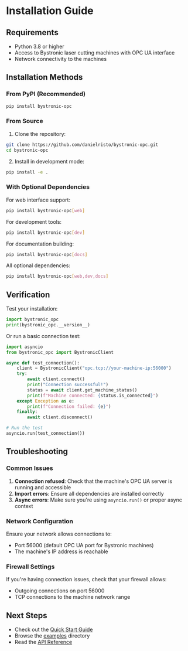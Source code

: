 # Installation Guide

## Requirements

- Python 3.8 or higher
- Access to Bystronic laser cutting machines with OPC UA interface
- Network connectivity to the machines

## Installation Methods

### From PyPI (Recommended)

```bash
pip install bystronic-opc
```

### From Source

1. Clone the repository:
```bash
git clone https://github.com/danielristo/bystronic-opc.git
cd bystronic-opc
```

2. Install in development mode:
```bash
pip install -e .
```

### With Optional Dependencies

For web interface support:
```bash
pip install bystronic-opc[web]
```

For development tools:
```bash
pip install bystronic-opc[dev]
```

For documentation building:
```bash
pip install bystronic-opc[docs]
```

All optional dependencies:
```bash
pip install bystronic-opc[web,dev,docs]
```

## Verification

Test your installation:

```python
import bystronic_opc
print(bystronic_opc.__version__)
```

Or run a basic connection test:

```python
import asyncio
from bystronic_opc import BystronicClient

async def test_connection():
    client = BystronicClient("opc.tcp://your-machine-ip:56000")
    try:
        await client.connect()
        print("Connection successful!")
        status = await client.get_machine_status()
        print(f"Machine connected: {status.is_connected}")
    except Exception as e:
        print(f"Connection failed: {e}")
    finally:
        await client.disconnect()

# Run the test
asyncio.run(test_connection())
```

## Troubleshooting

### Common Issues

1. **Connection refused**: Check that the machine's OPC UA server is running and accessible
2. **Import errors**: Ensure all dependencies are installed correctly
3. **Async errors**: Make sure you're using `asyncio.run()` or proper async context

### Network Configuration

Ensure your network allows connections to:
- Port 56000 (default OPC UA port for Bystronic machines)
- The machine's IP address is reachable

### Firewall Settings

If you're having connection issues, check that your firewall allows:
- Outgoing connections on port 56000
- TCP connections to the machine network range

## Next Steps

- Check out the [Quick Start Guide](quickstart.md)
- Browse the [examples](../examples/) directory
- Read the [API Reference](api.md)